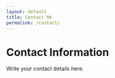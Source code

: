 ```yaml
---
layout: default
title: Contact Me
permalink: /contact/
---
```


# Contact Information

Write your contact details here.

